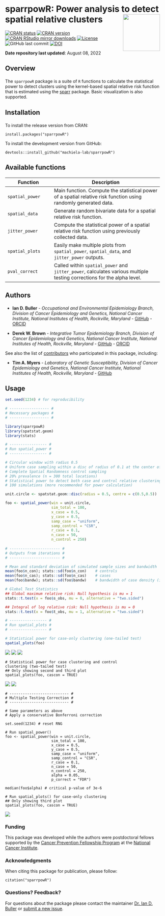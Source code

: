 sparrpowR: Power analysis to detect spatial relative clusters <img src="man/figures/sparrpowR.png" width="120" align="right" />
===================================================

<!-- badges: start -->
[![CRAN status](http://www.r-pkg.org/badges/version/sparrpowR)](https://cran.r-project.org/package=sparrpowR)
[![CRAN version](https://www.r-pkg.org/badges/version-ago/sparrpowR)](https://cran.r-project.org/package=sparrpowR)
[![CRAN RStudio mirror downloads](https://cranlogs.r-pkg.org/badges/grand-total/sparrpowR?color=blue)](https://r-pkg.org/pkg/sparrpowR)
[![License](https://img.shields.io/badge/License-Apache_2.0-blue.svg)](https://opensource.org/licenses/Apache-2.0)
![GitHub last commit](https://img.shields.io/github/last-commit/machiela-lab/sparrpowR)
[![DOI](https://zenodo.org/badge/DOI/10.5281/zenodo.5347998.svg)](https://doi.org/10.5281/zenodo.5347998)
<!-- badges: end -->

**Date repository last updated**: August 08, 2022

<h2 id="overview">

Overview

</h2>

The `sparrpowR` package is a suite of `R` functions to calculate the statistical power to detect clusters using the kernel-based spatial relative risk function that is estimated using the  [sparr](https://CRAN.R-project.org/package=sparr) package. Basic visualization is also supported. 

<h2 id="install">

Installation

</h2>

To install the release version from CRAN:

    install.packages("sparrpowR")

To install the development version from GitHub:

    devtools::install_github("machiela-lab/sparrpowR")

<h2 id="available-functions">

Available functions

</h2>

<table>
<colgroup>
<col width="30%" />
<col width="70%" />
</colgroup>
<thead>
<tr class="header">
<th>Function</th>
<th>Description</th>
</tr>
</thead>
<tbody>
<td><code>spatial_power</code></td>
<td>Main function. Compute the statistical power of a spatial relative risk function using randomly generated data.</td>
</tr>
<td><code>spatial_data</code></td>
<td>Generate random bivariate data for a spatial relative risk function.</td>
</tr>
<td><code>jitter_power</code></td>
<td>Compute the statistical power of a spatial relative risk function using previously collected data.</td>
</tr>
<td><code>spatial_plots</code></td>
<td>Easily make multiple plots from <code>spatial_power</code>, <code>spatial_data</code>, and <code>jitter_power</code> outputs.</td>
</tr>
<td><code>pval_correct</code></td>
<td>Called within <code>spatial_power</code> and <code>jitter_power</code>, calculates various multiple testing corrections for the alpha level.</td>
</tr>
</tbody>
<table>

<h2 id="authors">

Authors

</h2>

* **Ian D. Buller** - *Occupational and Environmental Epidemiology Branch, Division of Cancer Epidemiology and Genetics, National Cancer Institute, National Institutes of Health, Rockville, Maryland* - [GitHub](https://github.com/idblr) - [ORCID](https://orcid.org/0000-0001-9477-8582)

* **Derek W. Brown** - *Integrative Tumor Epidemiology Branch, Division of Cancer Epidemiology and Genetics, National Cancer Institute, National Institutes of Health, Rockville, Maryland* - [GitHub](https://github.com/derekbrown12) - [ORCID](https://orcid.org/0000-0001-8393-1713)

See also the list of [contributors](https://github.com/machiela-lab/sparrpowR/graphs/contributors) who participated in this package, including:

* **Tim A. Myers** - *Laboratory of Genetic Susceptibility, Division of Cancer Epidemiology and Genetics, National Cancer Institute, National Institutes of Health, Rockville, Maryland* - [GitHub](https://github.com/timyers)

## Usage

``` r
set.seed(1234) # for reproducibility

# ------------------ #
# Necessary packages #
# ------------------ #

library(sparrpowR)
library(spatstat.geom)
library(stats)

# ----------------- #
# Run spatial_power #
# ----------------- #

# Circular window with radius 0.5
# Uniform case sampling within a disc of radius of 0.1 at the center of the window
# Complete Spatial Randomness control sampling
# 20% prevalence (n = 300 total locations)
# Statistical power to detect both case and control relative clustering
# 100 simulations (more recommended for power calculation)

unit.circle <- spatstat.geom::disc(radius = 0.5, centre = c(0.5,0.5))

foo <- spatial_power(win = unit.circle,
                     sim_total = 100,
                     x_case = 0.5,
                     y_case = 0.5,
                     samp_case = "uniform",
                     samp_control = "CSR",
                     r_case = 0.1,
                     n_case = 50,
                     n_control = 250)
                     
# ----------------------- #
# Outputs from iterations #
# ----------------------- #

# Mean and standard deviation of simulated sample sizes and bandwidth
mean(foo$n_con); stats::sd(foo$n_con)    # controls
mean(foo$n_cas); stats::sd(foo$n_cas)    # cases
mean(foo$bandw); stats::sd(foo$bandw)    # bandwidth of case density (if fixed, same for control density) 

# Global Test Statistics
## Global maximum relative risk: Null hypothesis is mu = 1
stats::t.test(x = foo$s_obs, mu = 0, alternative = "two.sided")

## Integral of log relative risk: Null hypothesis is mu = 0
stats::t.test(x = foo$t_obs, mu = 1, alternative = "two.sided")

# ----------------- #
# Run spatial_plots #
# ----------------- #

# Statistical power for case-only clustering (one-tailed test)
spatial_plots(foo)
```

![](man/figures/spatial_plots1.png)
![](man/figures/spatial_plots2.png)
![](man/figures/spatial_plots3.png)

```
# Statistical power for case clustering and control
clustering (two-tailed test)
## Only showing second and third plot
spatial_plots(foo, cascon = TRUE)
```

![](man/figures/spatial_plots4.png)
![](man/figures/spatial_plots5.png)

```
# --------------------------- #
# Multiple Testing Correction #
# --------------------------- #

# Same parameters as above
# Apply a conservative Bonferroni correction

set.seed(1234) # reset RNG

# Run spatial_power()
foo <- spatial_power(win = unit.circle,
                     sim_total = 100,
                     x_case = 0.5,
                     y_case = 0.5,
                     samp_case = "uniform",
                     samp_control = "CSR",
                     r_case = 0.1,
                     n_case = 50,
                     n_control = 250,
                     alpha = 0.05,
                     p_correct = "FDR")
                     
median(foo$alpha) # critical p-value of 3e-6 

# Run spatial_plots() for case-only clustering
## Only showing third plot
spatial_plots(foo, cascon = TRUE)
```

![](man/figures/spatial_plots6.png)

### Funding

This package was developed while the authors were postdoctoral fellows supported by the [Cancer Prevention Fellowship Program](https://cpfp.cancer.gov/) at the [National Cancer Institute](https://www.cancer.gov/).

### Acknowledgments

When citing this package for publication, please follow:

    citation("sparrpowR")

### Questions? Feedback?

For questions about the package please contact the maintainer [Dr. Ian D. Buller](mailto:ian.buller@nih.gov) or [submit a new issue](https://github.com/machiela-lab/sparrpowR/issues).
